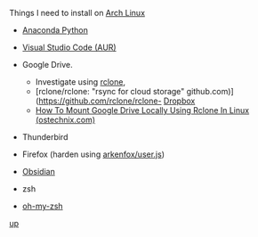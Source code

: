 Things I need to install on [Arch Linux](https://archlinux.org/)

- [Anaconda Python](https://www.anaconda.com/)
-  [Visual Studio Code (AUR)](https://aur.archlinux.org/packages/visual-studio-code-bin)

- Google Drive. 
	- Investigate using [rclone](https://archlinux.org/packages/extra/x86_64/rclone/), 
	- [rclone/rclone: "rsync for cloud storage" github.com)](https://github.com/rclone/rclone- [Dropbox](https://aur.archlinux.org/packages/dropbox)
	- [How To Mount Google Drive Locally Using Rclone In Linux (ostechnix.com)](https://ostechnix.com/mount-google-drive-using-rclone-in-linux/)
	
- Thunderbird
- Firefox (harden using [arkenfox/user.js](https://github.com/arkenfox/user.js/))
- [Obsidian](https://aur.archlinux.org/packages/obsidian-bin)
- zsh
- [oh-my-zsh](https://ohmyz.sh/)

[up](../README.md)
